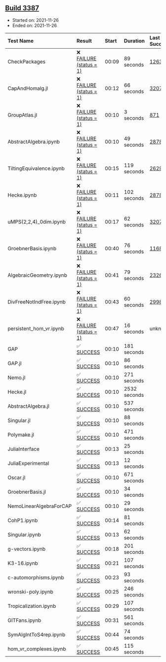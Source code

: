 ## [Build 3387](https://oscarci.mathematik.uni-kl.de/job/oscar-stable/3387/)

* Started on: 2021-11-26
* Ended on: 2021-11-26

| Test Name    | Result | Start | Duration | Last Success | First Failure |
|:-------------|:-------|:------|:---------|:-------------|:--------------|
| CheckPackages | ❌ [FAILURE (status = 1)](https://oscarci.mathematik.uni-kl.de/job/oscar-stable/3387/artifact/logs/build-3387/CheckPackages.log) | 00:09 | 89 seconds | [1263](https://oscarci.mathematik.uni-kl.de/job/oscar-stable/1263/) | [1264](https://oscarci.mathematik.uni-kl.de/job/oscar-stable/1264/) |
| CapAndHomalg.jl | ❌ [FAILURE (status = 1)](https://oscarci.mathematik.uni-kl.de/job/oscar-stable/3387/artifact/logs/build-3387/CapAndHomalg.jl.log) | 00:12 | 66 seconds | [3207](https://oscarci.mathematik.uni-kl.de/job/oscar-stable/3207/) | [3208](https://oscarci.mathematik.uni-kl.de/job/oscar-stable/3208/) |
| GroupAtlas.jl | ❌ [FAILURE (status = 1)](https://oscarci.mathematik.uni-kl.de/job/oscar-stable/3387/artifact/logs/build-3387/GroupAtlas.jl.log) | 00:10 | 3 seconds | [871](https://oscarci.mathematik.uni-kl.de/job/oscar-stable/871/) | [872](https://oscarci.mathematik.uni-kl.de/job/oscar-stable/872/) |
| AbstractAlgebra.ipynb | ❌ [FAILURE (status = 1)](https://oscarci.mathematik.uni-kl.de/job/oscar-stable/3387/artifact/logs/build-3387/AbstractAlgebra.ipynb.log) | 00:10 | 49 seconds | [2878](https://oscarci.mathematik.uni-kl.de/job/oscar-stable/2878/) | [2879](https://oscarci.mathematik.uni-kl.de/job/oscar-stable/2879/) |
| TiltingEquivalence.ipynb | ❌ [FAILURE (status = 1)](https://oscarci.mathematik.uni-kl.de/job/oscar-stable/3387/artifact/logs/build-3387/TiltingEquivalence.ipynb.log) | 00:15 | 119 seconds | [2629](https://oscarci.mathematik.uni-kl.de/job/oscar-stable/2629/) | [2630](https://oscarci.mathematik.uni-kl.de/job/oscar-stable/2630/) |
| Hecke.ipynb | ❌ [FAILURE (status = 1)](https://oscarci.mathematik.uni-kl.de/job/oscar-stable/3387/artifact/logs/build-3387/Hecke.ipynb.log) | 00:11 | 102 seconds | [2878](https://oscarci.mathematik.uni-kl.de/job/oscar-stable/2878/) | [2879](https://oscarci.mathematik.uni-kl.de/job/oscar-stable/2879/) |
| uMPS(2,2,4)_0dim.ipynb | ❌ [FAILURE (status = 1)](https://oscarci.mathematik.uni-kl.de/job/oscar-stable/3387/artifact/logs/build-3387/uMPS-2-2-4-_0dim.ipynb.log) | 00:17 | 62 seconds | [3207](https://oscarci.mathematik.uni-kl.de/job/oscar-stable/3207/) | [3208](https://oscarci.mathematik.uni-kl.de/job/oscar-stable/3208/) |
| GroebnerBasis.ipynb | ❌ [FAILURE (status = 1)](https://oscarci.mathematik.uni-kl.de/job/oscar-stable/3387/artifact/logs/build-3387/GroebnerBasis.ipynb.log) | 00:40 | 76 seconds | [1168](https://oscarci.mathematik.uni-kl.de/job/oscar-stable/1168/) | [1169](https://oscarci.mathematik.uni-kl.de/job/oscar-stable/1169/) |
| AlgebraicGeometry.ipynb | ❌ [FAILURE (status = 1)](https://oscarci.mathematik.uni-kl.de/job/oscar-stable/3387/artifact/logs/build-3387/AlgebraicGeometry.ipynb.log) | 00:41 | 79 seconds | [2326](https://oscarci.mathematik.uni-kl.de/job/oscar-stable/2326/) | [2327](https://oscarci.mathematik.uni-kl.de/job/oscar-stable/2327/) |
| DivFreeNotIndFree.ipynb | ❌ [FAILURE (status = 1)](https://oscarci.mathematik.uni-kl.de/job/oscar-stable/3387/artifact/logs/build-3387/DivFreeNotIndFree.ipynb.log) | 00:43 | 60 seconds | [2998](https://oscarci.mathematik.uni-kl.de/job/oscar-stable/2998/) | [2999](https://oscarci.mathematik.uni-kl.de/job/oscar-stable/2999/) |
| persistent_hom_vr.ipynb | ❌ [FAILURE (status = 1)](https://oscarci.mathematik.uni-kl.de/job/oscar-stable/3387/artifact/logs/build-3387/persistent_hom_vr.ipynb.log) | 00:47 | 16 seconds | unknown | unknown |
| GAP | ✅ [SUCCESS](https://oscarci.mathematik.uni-kl.de/job/oscar-stable/3387/artifact/logs/build-3387/GAP.log) | 00:10 | 181 seconds |  |  |
| GAP.jl | ✅ [SUCCESS](https://oscarci.mathematik.uni-kl.de/job/oscar-stable/3387/artifact/logs/build-3387/GAP.jl.log) | 00:10 | 86 seconds |  |  |
| Nemo.jl | ✅ [SUCCESS](https://oscarci.mathematik.uni-kl.de/job/oscar-stable/3387/artifact/logs/build-3387/Nemo.jl.log) | 00:10 | 271 seconds |  |  |
| Hecke.jl | ✅ [SUCCESS](https://oscarci.mathematik.uni-kl.de/job/oscar-stable/3387/artifact/logs/build-3387/Hecke.jl.log) | 00:10 | 2532 seconds |  |  |
| AbstractAlgebra.jl | ✅ [SUCCESS](https://oscarci.mathematik.uni-kl.de/job/oscar-stable/3387/artifact/logs/build-3387/AbstractAlgebra.jl.log) | 00:10 | 537 seconds |  |  |
| Singular.jl | ✅ [SUCCESS](https://oscarci.mathematik.uni-kl.de/job/oscar-stable/3387/artifact/logs/build-3387/Singular.jl.log) | 00:10 | 88 seconds |  |  |
| Polymake.jl | ✅ [SUCCESS](https://oscarci.mathematik.uni-kl.de/job/oscar-stable/3387/artifact/logs/build-3387/Polymake.jl.log) | 00:10 | 471 seconds |  |  |
| JuliaInterface | ✅ [SUCCESS](https://oscarci.mathematik.uni-kl.de/job/oscar-stable/3387/artifact/logs/build-3387/JuliaInterface.log) | 00:13 | 25 seconds |  |  |
| JuliaExperimental | ✅ [SUCCESS](https://oscarci.mathematik.uni-kl.de/job/oscar-stable/3387/artifact/logs/build-3387/JuliaExperimental.log) | 00:13 | 12 seconds |  |  |
| Oscar.jl | ✅ [SUCCESS](https://oscarci.mathematik.uni-kl.de/job/oscar-stable/3387/artifact/logs/build-3387/Oscar.jl.log) | 00:10 | 671 seconds |  |  |
| GroebnerBasis.jl | ✅ [SUCCESS](https://oscarci.mathematik.uni-kl.de/job/oscar-stable/3387/artifact/logs/build-3387/GroebnerBasis.jl.log) | 00:10 | 34 seconds |  |  |
| NemoLinearAlgebraForCAP | ✅ [SUCCESS](https://oscarci.mathematik.uni-kl.de/job/oscar-stable/3387/artifact/logs/build-3387/NemoLinearAlgebraForCAP.log) | 00:10 | 29 seconds |  |  |
| CohP1.ipynb | ✅ [SUCCESS](https://oscarci.mathematik.uni-kl.de/job/oscar-stable/3387/artifact/logs/build-3387/CohP1.ipynb.log) | 00:14 | 81 seconds |  |  |
| Singular.ipynb | ✅ [SUCCESS](https://oscarci.mathematik.uni-kl.de/job/oscar-stable/3387/artifact/logs/build-3387/Singular.ipynb.log) | 00:13 | 62 seconds |  |  |
| g-vectors.ipynb | ✅ [SUCCESS](https://oscarci.mathematik.uni-kl.de/job/oscar-stable/3387/artifact/logs/build-3387/g-vectors.ipynb.log) | 00:18 | 201 seconds |  |  |
| K3-16.ipynb | ✅ [SUCCESS](https://oscarci.mathematik.uni-kl.de/job/oscar-stable/3387/artifact/logs/build-3387/K3-16.ipynb.log) | 00:21 | 107 seconds |  |  |
| c-automorphisms.ipynb | ✅ [SUCCESS](https://oscarci.mathematik.uni-kl.de/job/oscar-stable/3387/artifact/logs/build-3387/c-automorphisms.ipynb.log) | 00:23 | 93 seconds |  |  |
| wronski-poly.ipynb | ✅ [SUCCESS](https://oscarci.mathematik.uni-kl.de/job/oscar-stable/3387/artifact/logs/build-3387/wronski-poly.ipynb.log) | 00:25 | 246 seconds |  |  |
| Tropicalization.ipynb | ✅ [SUCCESS](https://oscarci.mathematik.uni-kl.de/job/oscar-stable/3387/artifact/logs/build-3387/Tropicalization.ipynb.log) | 00:29 | 107 seconds |  |  |
| GITFans.ipynb | ✅ [SUCCESS](https://oscarci.mathematik.uni-kl.de/job/oscar-stable/3387/artifact/logs/build-3387/GITFans.ipynb.log) | 00:31 | 561 seconds |  |  |
| SymAlgIntToS4rep.ipynb | ✅ [SUCCESS](https://oscarci.mathematik.uni-kl.de/job/oscar-stable/3387/artifact/logs/build-3387/SymAlgIntToS4rep.ipynb.log) | 00:44 | 74 seconds |  |  |
| hom_vr_complexes.ipynb | ✅ [SUCCESS](https://oscarci.mathematik.uni-kl.de/job/oscar-stable/3387/artifact/logs/build-3387/hom_vr_complexes.ipynb.log) | 00:45 | 115 seconds |  |  |
